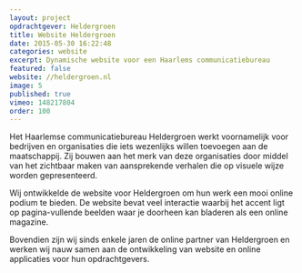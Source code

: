 ```yaml
---
layout: project
opdrachtgever: Heldergroen
title: Website Heldergroen
date: 2015-05-30 16:22:48
categories: website
excerpt: Dynamische website voor een Haarlems communicatiebureau
featured: false
website: //heldergroen.nl
image: 5
published: true
vimeo: 148217804
order: 100
---
```

Het Haarlemse communicatiebureau Heldergroen werkt voornamelijk voor bedrijven en organisaties die iets wezenlijks willen toevoegen aan de maatschappij. Zij bouwen aan het merk van deze organisaties door middel van het zichtbaar maken van aansprekende verhalen die op visuele wijze worden gepresenteerd.

Wij ontwikkelde de website voor Heldergroen om hun werk een mooi online podium te bieden. De website bevat veel interactie waarbij het accent ligt op pagina-vullende beelden waar je doorheen kan bladeren als een online magazine.

Bovendien zijn wij sinds enkele jaren de online partner van Heldergroen en werken wij nauw samen aan de ontwikkeling van website en online applicaties voor hun opdrachtgevers.
